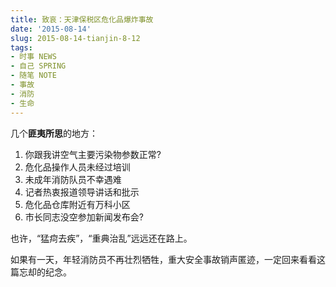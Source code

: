 ```yaml
---
title: 致哀：天津保税区危化品爆炸事故
date: '2015-08-14'
slug: 2015-08-14-tianjin-8-12
tags:
- 时事 NEWS
- 自己 SPRING
- 随笔 NOTE
- 事故
- 消防
- 生命
---
```



几个**匪夷所思**的地方：

1.  你跟我讲空气主要污染物参数正常?
2.  危化品操作人员未经过培训
3.  未成年消防队员不幸遇难
4.  记者热衷报道领导讲话和批示
5.  危化品仓库附近有万科小区
6.  市长同志没空参加新闻发布会?

也许，“猛疴去疾”，“重典治乱”远远还在路上。

如果有一天，年轻消防员不再壮烈牺牲，重大安全事故销声匿迹，一定回来看看这篇忘却的纪念。
